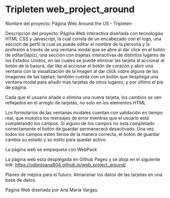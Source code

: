 # Tripleten web_project_around

Nombre del proyecto: Página Web Around the US - Tripleten

Descripción del proyecto: Página Web interactiva diseñada con tecnologías HTML CSS y Javascript, la cual consta de un encabezado con el logo, una sección de perfil la cual se puede editar el nombre de la persona y la profesión a través de una ventana modal que se abre al dar click en el botón de editar(lápiz), una sección con trajetas interactivas de distintos lugares de los Estados Unidos, en las cuales se puede eliminar las tarjeta al accionar el botón de la basura, dar like al accionar el botón de corazón y abrir una ventana con la visualización de la imagen al dar click sobre alguna de las imagenes de las tajetas; también cuenta con un botón que despliega una ventana modal para añadir mas tarjetas de otros lugares, y por último el pie de página.

Cada que el usuario añade o elimina una nueva tarjeta, los cambios se ven reflejados en el arreglo de tarjetas, no solo en los elementos HTML

Los formularios de las ventanas modales cuentan con validación en tiempo real, que muestra los mensajes de error mientras que el usuario está completando los campos. Si alguno de los campos no esta completado correctamente el botón de guardar permanecerá desactivado. Una vez todos los campos esten llenos de la manera correcta, el botón de guardar cambia su estado y su estilo para quedar activo.

La página web se empaqueta con WebPack

La página web esta desplegada en Github Pages y se aloja en el siguiente link:
https://odontoana804.github.io/web_project_around/

Planes de mejora para el futuro: Almacenar los datos de las tarjetas en una base de datos.

Página Web diseñada por Ana María Vargas.
